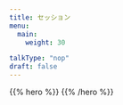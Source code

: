 ```yaml
---
title: セッション
menu:
  main:
    weight: 30

talkType: "nop"
draft: false
---
```

{{% hero %}}
{{% /hero %}}
